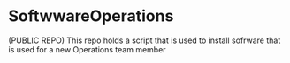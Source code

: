 # SoftwwareOperations
(PUBLIC REPO) This repo holds a script that is used to install sofrware that is used for a new Operations team member 
